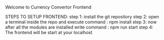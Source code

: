 Welcome to Currency Convertor Frontend

STEPS TO SETUP FRONTEND:
step 1: install the git repository
step 2: open a terminal inside the repo and execute command :   npm install
step 3: now after all the modules are installed write command :  npm run start
step 4: The frontend will be start at your localhost